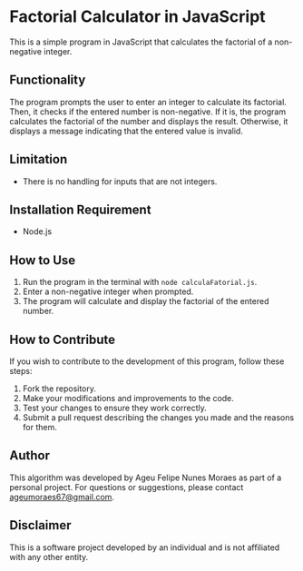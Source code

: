 # Factorial Calculator in JavaScript

This is a simple program in JavaScript that calculates the factorial of a non-negative integer.

## Functionality

The program prompts the user to enter an integer to calculate its factorial. Then, it checks if the entered number is non-negative. If it is, the program calculates the factorial of the number and displays the result. Otherwise, it displays a message indicating that the entered value is invalid.

## Limitation

- There is no handling for inputs that are not integers.

## Installation Requirement

- Node.js

## How to Use

1. Run the program in the terminal with `node calculaFatorial.js`.
2. Enter a non-negative integer when prompted.
3. The program will calculate and display the factorial of the entered number.

## How to Contribute

If you wish to contribute to the development of this program, follow these steps:

1. Fork the repository.
2. Make your modifications and improvements to the code.
3. Test your changes to ensure they work correctly.
4. Submit a pull request describing the changes you made and the reasons for them.

## Author

This algorithm was developed by Ageu Felipe Nunes Moraes as part of a personal project. For questions or suggestions, please contact [ageumoraes67@gmail.com](mailto:ageumoraes67@gmail.com).

## Disclaimer

This is a software project developed by an individual and is not affiliated with any other entity.
